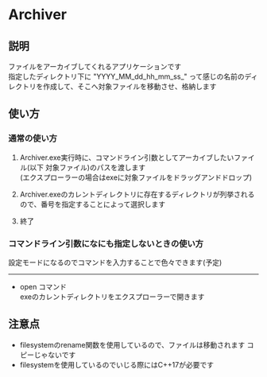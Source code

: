# Archiver
## 説明
ファイルをアーカイブしてくれるアプリケーションです  
指定したディレクトリ下に "YYYY_MM_dd_hh_mm_ss_" って感じの名前のディレクトリを作成して、そこへ対象ファイルを移動させ、格納します

## 使い方
### 通常の使い方
1. Archiver.exe実行時に、コマンドライン引数としてアーカイブしたいファイル(以下 対象ファイル)のパスを渡します  
(エクスプローラーの場合はexeに対象ファイルをドラッグアンドドロップ)

2. Archiver.exeのカレントディレクトリに存在するディレクトリが列挙されるので、番号を指定することによって選択します

3. 終了

### コマンドライン引数になにも指定しないときの使い方
設定モードになるのでコマンドを入力することで色々できます(予定)  

-------------------------------------------
* open コマンド  
exeのカレントディレクトリをエクスプローラーで開きます

## 注意点
* filesystemのrename関数を使用しているので、ファイルは移動されます コピーじゃないです
* filesystemを使用しているのでいじる際にはC++17が必要です
